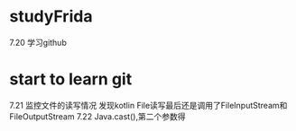 # studyFrida
7.20 学习github
# start to learn git 
7.21 监控文件的读写情况
    发现kotlin File读写最后还是调用了FileInputStream和FileOutputStream
7.22
Java.cast(),第二个参数得